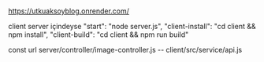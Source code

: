 #
https://utkuaksoyblog.onrender.com/


client server içindeyse
"start": "node server.js",
"client-install": "cd client && npm install",
"client-build": "cd client && npm run build"

const url
server/controller/image-controller.js --
client/src/service/api.js
